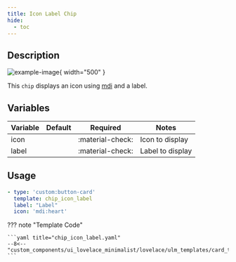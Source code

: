 ```yaml
---
title: Icon Label Chip
hide:
  - toc
---
```

<!-- markdownlint-disable MD046 -->

## Description

![example-image](../../assets/img/ulm_chips/chip_icon_label.png){ width="500" }

This `chip` displays an icon using [mdi](https://materialdesignicons.com/) and a label.

## Variables

| Variable | Default | Required         | Notes             |
|----------|---------|------------------|-------------------|
|icon      |         | :material-check: | Icon to display   |
|label     |         | :material-check: | Label to display  |

## Usage

```yaml
- type: 'custom:button-card'
  template: chip_icon_label
  label: "Label"
  icon: 'mdi:heart'
```

??? note "Template Code"

    ```yaml title="chip_icon_label.yaml"
    --8<-- "custom_components/ui_lovelace_minimalist/lovelace/ulm_templates/card_templates/chips/chip_icon_label.yaml"
    ```
